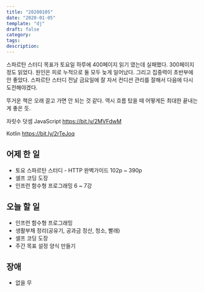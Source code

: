 ```yaml
---
title: "20200105"
date: "2020-01-05"
template: "dj"
draft: false
category: 
tags:
description:
---
```


스파르탄 스터디 목표가 토요일 하루에 400페이지 읽기 였는데 실패했다.
300페이지 정도 읽었다.
원인은 피로 누적으로 둘 모두 늦게 일어났다. 그리고 집중력이 초반부에 안 좋았다.
스파르탄 스터디 전날 금요일에 잘 자서 컨디션 관리를 잘해서 다음에 다시 도전해야겠다.

뚜거운 책은 오래 끌고 가면 안 되는 것 같다.
역시 흐름 탔을 때 어떻게든 최대한 끝내는 게 좋은 듯.

자릿수 덧셈
JavaScript
<https://bit.ly/2MVFdwM>

Kotlin
<https://bit.ly/2rTeJoq>

## 어제 한 일

* 토요 스파르탄 스터디 - HTTP 완벽가이드 102p ~ 390p
* 셀프 코딩 도장
* 인프런 함수형 프로그래밍 6 ~ 7강

## 오늘 할 일

* 인프런 함수형 프로그래밍
* 생활부채 정리(공유기, 공과금 정산, 청소, 빨래)
* 셀프 코딩 도장
* 주간 목표 설정 양식 만들기

## 장애

* 없을 무
